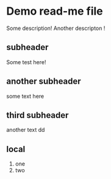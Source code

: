 # Demo read-me file
Some description! 
Another descripton ! 

## subheader
Some test here!

## another subheader
some text here

## third subheader 
another text dd

## local
1. one
2. two